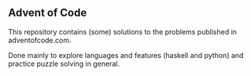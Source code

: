 ## Advent of Code

This repository contains (some) solutions to the problems published in adventofcode.com.

Done mainly to explore languages and features (haskell and python) and practice puzzle solving in general.
